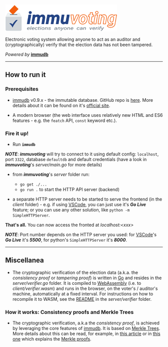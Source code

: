 <img src="./client/immuvoting-logo.svg" height="85">

Electronic voting system allowing anyone to act as an auditor and (cryptographically) verify that the election data has not been tampered.

_Powered by_ **[immudb](https://github.com/codenotary/immudb)**

---

## How to run it

### Prerequisites

- [immudb](https://github.com/codenotary/immudb) v0.9.x - the immutable database. GitHub repo is [here](https://github.com/codenotary/immudb). More details about it can be found on it's [official site](https://www.codenotary.com/technologies/immudb/).

- A modern browser (the web interface uses relatively new HTML and ES6 features - e.g. the `featch` API, `const` keyword etc.).

### Fire it up!

- Run **`immudb`**

**_NOTE_**: _**immuvoting**_ will try to connect to it using default config: `localhost`, port `3322`, database `defaultdb` and default credentials (have a look in _**immuvoting**_'s _server/main.go_ for more details)

- from _**immuvoting**_'s _server_ folder run:
  - `go get ./...`
  - `go run .` to start the HTTP API server (backend)

- a separate HTTP server needs to be started to serve the frontend (in the _client_ folder) - e.g. if using [VSCode](https://code.visualstudio.com), you can just use it's _**Go Live**_ feature; or you can use any other solution, like `python -m SimpleHTTPServer`.

**That's all.** You can now access the fronted at _localhost:&lt;xxx&gt;_

**_NOTE_**: Port number depends on the HTTP server you used: for [VSCode](https://code.visualstudio.com)'s _**Go Live**_ it's _**5500**_, for python's `SimpleHTTPServer` it's _**8000**_.

---

## Miscellanea

- The cryptographic verification of the election data (a.k.a. the _consistency proof_ or _tampering proof_) is written in [Go](https://golang.org) and resides in the _server/verifier.go_ folder. It is compiled to [WebAssembly](https://webassembly.org) (i.e. to _client/verifier.wasm_) and runs in the browser, on the voter's / auditor's machine, automatically at a fixed interval. For instructions on how to recompile it to WASM, see the [README](./server/verifier) in the _server/verifier_ folder.

### How it works: Consistency proofs and Merkle Trees

- The cryptographic verification, a.k.a the _consistency proof_, is achieved by leveraging the core features of [immudb](https://www.codenotary.com/technologies/immudb/). It is based on [Merkle Trees](https://brilliant.org/wiki/merkle-tree/). More details about this can be read, for example, in [this article](https://transparency.dev/verifiable-data-structures/) or in [this one](https://computersciencewiki.org/index.php/Merkle_proof) which explains the [Merkle proofs](https://computersciencewiki.org/index.php/Merkle_proof).
